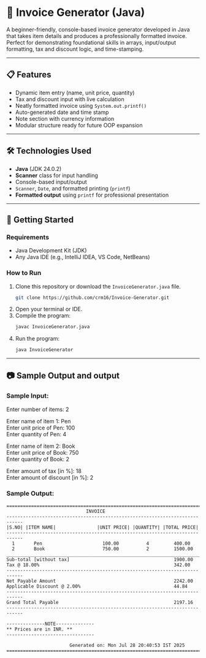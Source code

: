 # 🧾 Invoice Generator (Java)

A beginner-friendly, console-based invoice generator developed in Java that takes item details and produces a professionally formatted invoice. Perfect for demonstrating foundational skills in arrays, input/output formatting, tax and discount logic, and time-stamping.

---

## 📋 Features

- Dynamic item entry (name, unit price, quantity)
- Tax and discount input with live calculation
- Neatly formatted invoice using `System.out.printf()`
- Auto-generated date and time stamp
- Note section with currency information
- Modular structure ready for future OOP expansion

---

## 🛠️ Technologies Used

- **Java** (JDK 24.0.2)
- **Scanner** class for input handling
- Console-based input/output
- `Scanner`, `Date`, and formatted printing (`printf`)
- **Formatted output** using `printf` for professional presentation

---

## 🚀 Getting Started

### Requirements
- Java Development Kit (JDK)
- Any Java IDE (e.g., IntelliJ IDEA, VS Code, NetBeans)

### How to Run

1. Clone this repository or download the `InvoiceGenerator.java` file.
   ```bash
   git clone https://github.com/crm16/Invoice-Generator.git
2. Open your terminal or IDE.
3. Compile the program:
   ```bash
   javac InvoiceGenerator.java  
4. Run the program:
   ```bash
   java InvoiceGenerator

---

## 📷 Sample Output and output  

### Sample Input:  

Enter number of items: 2  

Enter name of item 1: Pen  
Enter unit price of Pen: 100  
Enter quantity of Pen: 4  

Enter name of item 2: Book  
Enter unit price of Book: 750  
Enter quantity of Book: 2  

Enter amount of tax [in %]: 18  
Enter amount of discount [in %]: 2  

### Sample Output:
    
    ============================================================================
                                 INVOICE
    ----------------------------------------------------------------------------
    |S.NO| |ITEM NAME|               |UNIT PRICE| |QUANTITY| |TOTAL PRICE|
    ----------------------------------------------------------------------------
      1       Pen                      100.00          4         400.00
      2       Book                     750.00          2         1500.00
    ____________________________________________________________________________
    Sub-total [without tax]                                      1900.00
    Tax @ 18.00%                                                 342.00
    ----------------------------------------------------------------------------
    Net Payable Amount                                           2242.00
    Applicable Discount @ 2.00%                                  44.84
    ----------------------------------------------------------------------------
    Grand Total Payable                                          2197.16
    ----------------------------------------------------------------------------

    --------------NOTE--------------
    ** Prices are in INR. **
    --------------------------------

                           Generated on: Mon Jul 28 20:40:53 IST 2025
    ============================================================================
##
